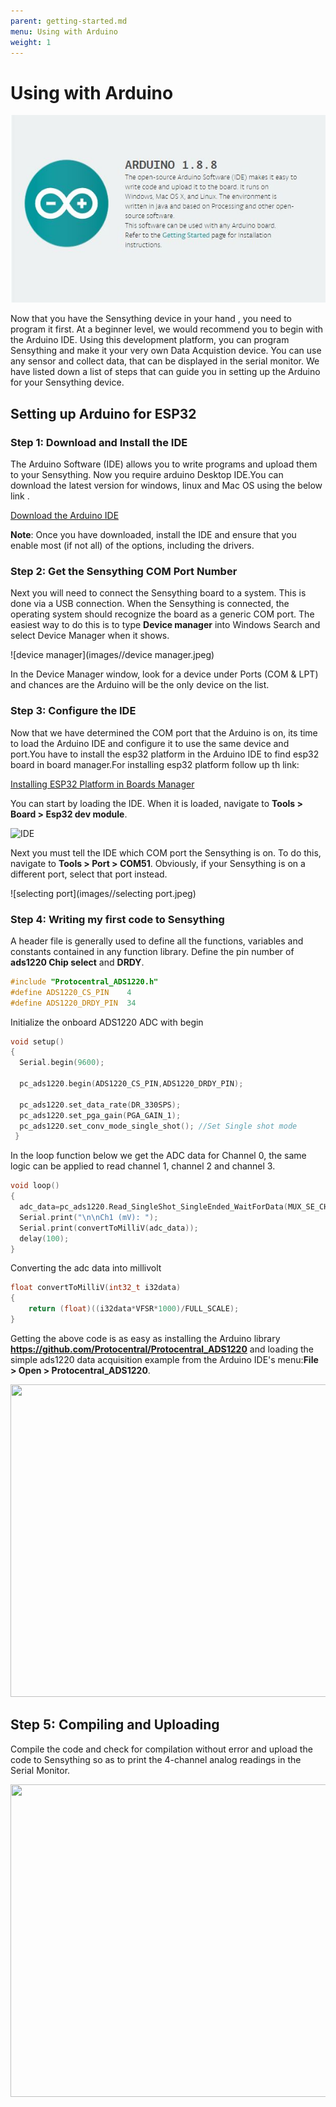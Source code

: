```yaml
---
parent: getting-started.md
menu: Using with Arduino
weight: 1
---
```


# Using with Arduino

 <p align="center"> <img width="550" height="300" src="images/Arduino.JPG"> </p> 

Now that you have the Sensything device in your hand , you need to program it first. At a beginner level, we would recommend you to begin with the Arduino IDE. Using this development platform, you can program Sensything and make it your very own Data Acquistion device. You can use any sensor and collect data, that can be displayed in the serial monitor. We have listed down a list of steps that can guide you in setting up the Arduino for your Sensything device. 

## Setting up Arduino for ESP32

### Step 1: Download and Install the IDE
The Arduino Software (IDE) allows you to write programs and upload them to your Sensything. Now you require arduino Desktop IDE.You can download the latest version for windows, linux and Mac OS using the below link .

[Download the Arduino IDE](https://www.arduino.cc/en/Main/Software#download)

**Note**: Once you have downloaded, install the IDE and ensure that you enable most (if not all) of the options, including the drivers.

### Step 2: Get the Sensything COM Port Number
Next you will need to connect the Sensything board to a system. This is done via a USB connection. When the Sensything is connected, the operating system should recognize the board as a generic COM port. The easiest way to do this is to type **Device manager** into Windows Search and select Device Manager when it shows.

![device manager](images//device manager.jpeg)

In the Device Manager window, look for a device under Ports (COM & LPT) and chances are the Arduino will be the only device on the list.

### Step 3: Configure the IDE
Now that we have determined the COM port that the Arduino is on, its time to load the Arduino IDE and configure it to use the same device and port.You have to install the esp32 platform in the Arduino IDE to find esp32 board in board manager.For installing esp32 platform follow up th link:

[Installing ESP32 Platform in Boards Manager](https://github.com/espressif/arduino-esp32/blob/master/docs/arduino-ide/boards_manager.md)

You can start by loading the IDE. When it is loaded, navigate to **Tools > Board > Esp32 dev module**.

![IDE](images//IDE.jpeg)

Next you must tell the IDE which COM port the Sensything is on. To do this, navigate to **Tools > Port > COM51**. Obviously, if your Sensything is on a different port, select that port instead.

![selecting port](images//selecting port.jpeg)

### Step 4: Writing my first code to Sensything
A header file is generally used to define all the functions, variables and constants contained in any function library. Define the pin number of **ads1220 Chip select** and **DRDY**.

```c
#include "Protocentral_ADS1220.h"
#define ADS1220_CS_PIN    4
#define ADS1220_DRDY_PIN  34
```
Initialize the onboard ADS1220 ADC with begin
```c
void setup()
{
  Serial.begin(9600);

  pc_ads1220.begin(ADS1220_CS_PIN,ADS1220_DRDY_PIN);

  pc_ads1220.set_data_rate(DR_330SPS);
  pc_ads1220.set_pga_gain(PGA_GAIN_1);
  pc_ads1220.set_conv_mode_single_shot(); //Set Single shot mode
 }
```
In the loop function below we get the ADC data for Channel 0, the same logic can be applied to read channel 1, channel 2 and channel 3.

```c
void loop()
{
  adc_data=pc_ads1220.Read_SingleShot_SingleEnded_WaitForData(MUX_SE_CH0);
  Serial.print("\n\nCh1 (mV): ");
  Serial.print(convertToMilliV(adc_data));
  delay(100);  
}
```  
Converting the adc data into millivolt
```c
float convertToMilliV(int32_t i32data)
{
    return (float)((i32data*VFSR*1000)/FULL_SCALE);
}
```
Getting the above code is as easy as installing the Arduino library **https://github.com/Protocentral/Protocentral_ADS1220** and loading the simple ads1220 data acquisition example from  the Arduino IDE's menu:**File > Open > Protocentral_ADS1220**.


<img src="images/ads1220_read.png" width="800" height="500" />


## Step 5: Compiling and Uploading

Compile the code and check for compilation without error and upload the code to Sensything so as to print the 4-channel analog readings in the Serial Monitor.


<img src="images/sensything_reading.png" width="800" height="500" />

